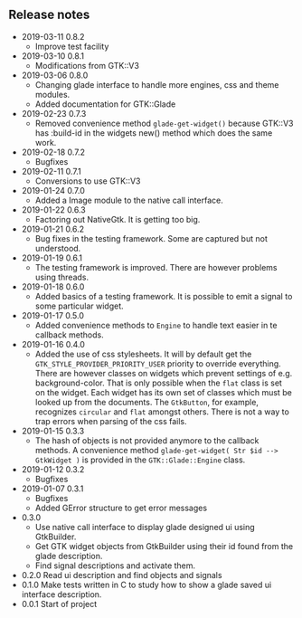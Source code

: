 ## Release notes

* 2019-03-11 0.8.2
  * Improve test facility
* 2019-03-10 0.8.1
  * Modifications from GTK::V3
* 2019-03-06 0.8.0
  * Changing glade interface to handle more engines, css and theme modules.
  * Added documentation for GTK::Glade
* 2019-02-23 0.7.3
  * Removed convenience method `glade-get-widget()` because GTK::V3 has :build-id in the widgets new() method which does the same work.
* 2019-02-18 0.7.2
  * Bugfixes
* 2019-02-11 0.7.1
  * Conversions to use GTK::V3
* 2019-01-24 0.7.0
  * Added a Image module to the native call interface.
* 2019-01-22 0.6.3
  * Factoring out NativeGtk. It is getting too big.
* 2019-01-21 0.6.2
  * Bug fixes in the testing framework. Some are captured but not understood.
* 2019-01-19 0.6.1
  * The testing framework is improved. There are however problems using threads.
* 2019-01-18 0.6.0
  * Added basics of a testing framework. It is possible to emit a signal to some particular widget.
* 2019-01-17 0.5.0
  * Added convenience methods to `Engine` to handle text easier in te callback methods.
* 2019-01-16 0.4.0
  * Added the use of css stylesheets. It will by default get the `GTK_STYLE_PROVIDER_PRIORITY_USER` priority to override everything. There are however classes on widgets which prevent settings of e.g. background-color. That is only possible when the `flat` class is set on the widget. Each widget has its own set of classes which must be looked up from the documents. The `GtkButton`, for example, recognizes `circular` and `flat` amongst others. There is not a way to trap errors when parsing of the css fails.
* 2019-01-15 0.3.3
  * The hash of objects is not provided anymore to the callback methods. A convenience method `glade-get-widget( Str $id --> GtkWidget )` is provided in the `GTK::Glade::Engine` class.
* 2019-01-12 0.3.2
  * Bugfixes
* 2019-01-07 0.3.1
  * Bugfixes
  * Added GError structure to get error messages
* 0.3.0
  * Use native call interface to display glade designed ui using GtkBuilder.
  * Get GTK widget objects from GtkBuilder using their id found from the glade description.
  * Find signal descriptions and activate them.
* 0.2.0 Read ui description and find objects and signals
* 0.1.0 Make tests written in C to study how to show a glade saved ui interface description.
* 0.0.1 Start of project
